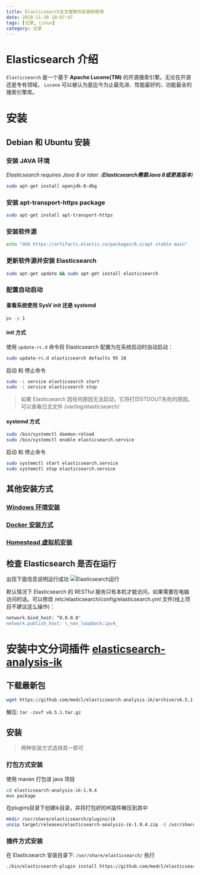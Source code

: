 ```yaml
---
title: Elasticsearch全文搜索的安装和使用
date: 2018-11-30 10:07:47
tags: [记录, Linux]
category: 记录
---
```


# Elasticsearch 介绍
`Elasticsearch` 是一个基于 **Apache Lucene(TM)** 的开源搜索引擎。无论在开源还是专有领域， `Lucene` 可以被认为是迄今为止最先进、性能最好的、功能最全的搜索引擎库。

<!-- more -->

# 安装
## Debian 和 Ubuntu 安装
### 安装 JAVA 环境
*Elasticsearch requires Java 8 or later. (**Elasticsearch需要Java 8或更高版本**)*
```bash line_number:false
sudo apt-get install openjdk-8-dbg
```

### 安装 apt-transport-https package
```bash line_number:false
sudo apt-get install apt-transport-https
```

### 安装软件源
```bash line_number:false
echo "deb https://artifacts.elastic.co/packages/6.x/apt stable main"  | sudo tee -a /etc/apt/sources.list.d/elastic-6.x.list
```

### 更新软件源并安装 Elasticsearch
```bash line_number:false
sudo apt-get update && sudo apt-get install elasticsearch
```

### 配置自动启动
#### 查看系统使用 SysV  init 还是 systemd
```bash line_number:false
ps -p 1
```

#### init 方式
使用 `update-rc.d` 命令将 Elasticsearch 配置为在系统启动时自动启动：
```bash line_number:false
sudo update-rc.d elasticsearch defaults 95 10
```

启动 和 停止命令
```bash line_number:false
sudo -i service elasticsearch start
sudo -i service elasticsearch stop
```

>如果 Elasticsearch 因任何原因无法启动，它将打印STDOUT失败的原因。可以查看日志文件 /var/log/elasticsearch/

#### systemd 方式
```bash line_number:false
sudo /bin/systemctl daemon-reload
sudo /bin/systemctl enable elasticsearch.service
```
启动 和 停止命令
```bash line_number:false
sudo systemctl start elasticsearch.service
sudo systemctl stop elasticsearch.service
```

## 其他安装方式
### [Windows 环境安装](https://www.elastic.co/guide/en/elasticsearch/reference/current/zip-windows.html)
### [Docker 安装方式](https://www.elastic.co/guide/en/elasticsearch/reference/current/docker.html)
### [Homestead 虚拟机安装](https://laravel-china.org/docs/laravel/5.7/homestead/2245#installing-elasticsearch)

## 检查 Elasticsearch 是否在运行
出现下面信息说明运行成功
![Elasticsearch运行](http://learner-hui.oss-cn-beijing.aliyuncs.com/18-11-30/88442110.jpg)

默认情况下 Elasticsearch 的 RESTful 服务只有本机才能访问，如果需要在电脑访问的话。可以修改 /etc/elasticsearch/config/elasticsearch.yml 文件(线上项目不建议这么操作)：
```bash line_number:false
network.bind_host: “0.0.0.0"
network.publish_host: \_non_loopback:ipv4_
```

# 安装中文分词插件 [elasticsearch-analysis-ik](https://github.com/medcl/elasticsearch-analysis-ik)

## 下载最新包
```bash line_number:false
wget https://github.com/medcl/elasticsearch-analysis-ik/archive/v6.5.1.tar.gz
```
解压: `tar -zxvf v6.5.1.tar.gz`


## 安装
> 两种安装方式选择其一即可
### 打包方式安装
使用 maven 打包该 java 项目
```bash line_number:false
cd elasticsearch-analysis-ik-1.9.4
mvn package
```
在plugins目录下创建ik目录，并将打包好的IK插件解压到其中
```bash line_number:false
mkdir /usr/share/elasticsearch/plugins/ik
unzip target/releases/elasticsearch-analysis-ik-1.9.4.zip -d /usr/share/elasticsearch/plugins/ik/
```
### 插件方式安装
在 Elasticsearch 安装目录下: `/usr/share/elasticsearch/` 执行
```bash line_number:false
./bin/elasticsearch-plugin install https://github.com/medcl/elasticsearch-analysis-ik/releases/download/v6.3.0/elasticsearch-analysis-ik-6.3.0.zip
```

